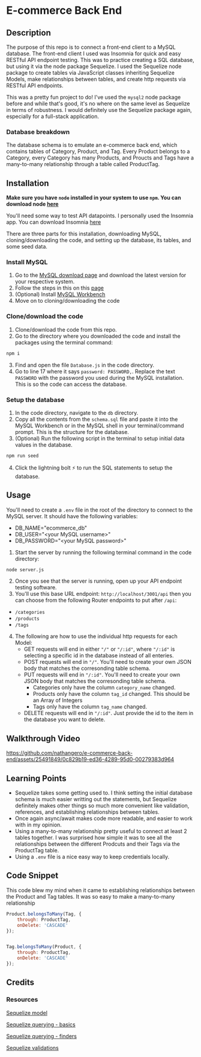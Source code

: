 # E-commerce Back End

## Description

The purpose of this repo is to connect a front-end client to a MySQL database. The front-end client I used was Insomnia for quick and easy RESTful API endpoint testing. This was to practice creating a SQL database, but using it via the node package Sequelize. I used the Sequelize node package to create tables via JavaScript classes inheriting Sequelize Models, make relationships between tables, and create http requests via RESTful API endpoints. 

This was a pretty fun project to do! I've used the `mysql2` node package before and while that's good, it's no where on the same level as Sequelize in terms of robustness. I would definitely use the Sequelize package again, especially for a full-stack application.

### Database breakdown

The database schema is to emulate an e-commerce back end, which contains tables of Category, Product, and Tag. Every Product belongs to a Category, every Category has many Products, and Proucts and Tags have a many-to-many relationship through a table called ProductTag.

## Installation

**Make sure you have `node` installed in your system to use `npm`. You can download node [here](https://nodejs.org/en/download)**

You'll need some way to test API datapoints. I personally used the Insomnia app. You can download Insomnia [here](https://insomnia.rest/download)

There are three parts for this installation, downloading MySQL, cloning/downloading the code, and setting up the database, its tables, and some seed data.

### Install MySQL

1. Go to the [MySQL download page](https://dev.mysql.com/downloads/mysql/) and download the latest version for your respective system.
2. Follow the steps in this on this [page](https://coding-boot-camp.github.io/full-stack/mysql/mysql-installation-guide)
3. (Optional) Install [MySQL Workbench](https://www.mysql.com/products/workbench/)
4. Move on to cloning/downloading the code

### Clone/download the code

1. Clone/download the code from this repo.
2. Go to the directory where you downloaded the code and install the packages using the terminal command:
```js
npm i
```
3. Find and open the file `Database.js` in the code directory.
4. Go to line 17 where it says `password: PASSWORD,`. Replace the text `PASSWORD` with the password you used during the MySQL installation. This is so the code can access the database.

### Setup the database

1. In the code directory, navigate to the `db` directory. 
2. Copy all the contents from the `schema.sql` file and paste it into the MySQL Workbench or in the MySQL shell in your terminal/command prompt. This is the structure for the database.
3. (Optional) Run the following script in the terminal to setup initial data values in the database.
```bash
npm run seed
```
4. Click the lightning bolt ⚡ to run the SQL statements to setup the database.

## Usage

You'll need to create a `.env` file in the root of the directory to connect to the MySQL server. It should have the following variables:
* DB_NAME="ecommerce_db"
* DB_USER="\<your MySQL username\>"
* DB_PASSWORD="\<your MySQL password\>"

1. Start the server by running the following terminal command in the code directory:
```bash
node server.js
```
2. Once you see that the server is running, open up your API endpoint testing software.
3. You'll use this base URL endpoint: `http://localhost/3001/api` then you can choose from the following Router endpoints to put after `/api`:
- `/categories`
- `/products`
- `/tags`

4. The following are how to use the individual http requests for each Model:
    - GET requests will end in either `"/"` or `"/:id"`, where `"/:id"` is selecting a specific id in the database instead of all enteries.
    - POST requests will end in `"/"`. You'll need to create your own JSON body that matches the corresonding table schema.
    - PUT requests will end in `"/:id"`. You'll need to create your own JSON body that matches the corresonding table schema.
        - Categories only have the column `category_name` changed.
        - Products only have the column `tag_id` changed. This should be an Array of Integers
        - Tags only have the column `tag_name` changed.
    - DELETE requests will end in `"/:id"`. Just provide the id to the item in the database you want to delete.

## Walkthrough Video

https://github.com/nathangero/e-commerce-back-end/assets/25491849/0c829b19-ed36-4289-95d0-00279383d964

## Learning Points

* Sequelize takes some getting used to. I think setting the initial database schema is much easier writting out the statements, but Sequelize definitely makes other things so much more convenient like validation, references, and establishing relationships between tables.
* Once again async/await makes code more readable, and easier to work with in my opinion.
* Using a many-to-many relationship pretty useful to connect at least 2 tables together. I was surprised how simple it was to see all the relationships between the different Prodcuts and their Tags via the ProductTag table.
* Using a `.env` file is a nice easy way to keep credentials locally.

## Code Snippet

This code blew my mind when it came to establishing relationships between the Product and Tag tables. It was so easy to make a many-to-many relationship
```js
Product.belongsToMany(Tag, {
    through: ProductTag,
    onDelete: 'CASCADE'
});


Tag.belongsToMany(Product, {
    through: ProductTag,
    onDelete: 'CASCADE'
});
```

## Credits

### Resources

[Sequelize model](https://sequelize.org/docs/v6/core-concepts/model-basics/)

[Sequelize querying - basics](https://sequelize.org/docs/v6/core-concepts/model-querying-basics/)

[Sequelize querying - finders](https://sequelize.org/docs/v6/core-concepts/model-querying-finders/)

[Sequelize validations](https://sequelize.org/docs/v6/core-concepts/validations-and-constraints/)
